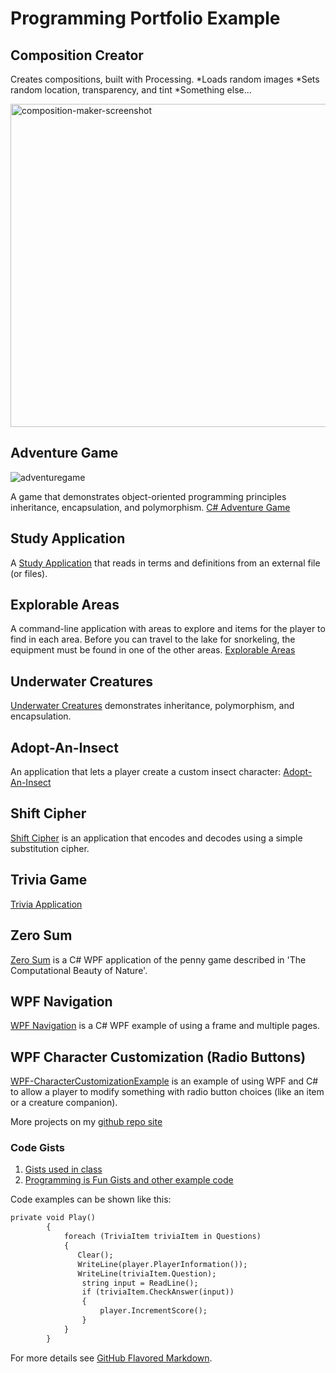 # Programming Portfolio Example

## Composition Creator
Creates compositions, built with Processing.
*Loads random images
*Sets random location, transparency, and tint
*Something else...

<img width="517" alt="composition-maker-screenshot" src="https://github.com/user-attachments/assets/318ed5e3-7f03-4d21-9a94-2f56423a8a7d" />


## Adventure Game
![adventuregame](https://github.com/user-attachments/assets/91a9bfb9-40f5-47ba-bd23-580a1b63b93f)

A game that demonstrates object-oriented programming principles inheritance, encapsulation, and polymorphism.
[C# Adventure Game](http://programmingisfun.com/learn/c-sharp-adventure-game)

## Study Application
A [Study Application](https://gist.github.com/janell-baxter/9689a2810202f4b0697a4ddce077fad1) that reads in terms and definitions from an external file (or files).

## Explorable Areas
A command-line application with areas to explore and items for the player to find in each area. Before you can travel to the lake for snorkeling, the equipment must be found in one of the other areas. [Explorable Areas](https://gist.github.com/janell-baxter/555f973ebfecb3a4da21b175cbc8f601)

## Underwater Creatures
[Underwater Creatures](https://gist.github.com/janell-baxter/4e593fe89ebede781baf7d5dce308829) demonstrates inheritance, polymorphism, and encapsulation. 

## Adopt-An-Insect
An application that lets a player create a custom insect character: [Adopt-An-Insect](https://gist.github.com/janellbaxter/4662ba74972338ea92f40f1e6051e220)

## Shift Cipher
[Shift Cipher](https://gist.github.com/janell-baxter/650c9e7b50fe760ef7d07f9b80b407e7) is an application that encodes and decodes using a simple substitution cipher. 

## Trivia Game
[Trivia Application](https://github.com/janellbaxter/TriviaApplication)

## Zero Sum
[Zero Sum](https://github.com/janellbaxter/zero-sum-pennies) is a C# WPF application of the penny game described in 'The Computational Beauty of Nature'. 

## WPF Navigation
[WPF Navigation](https://github.com/janellbaxter/WPF-Navigation) is a C# WPF example of using a frame and multiple pages.

## WPF Character Customization (Radio Buttons)
[WPF-CharacterCustomizationExample](https://github.com/janellbaxter/WPF-Navigation) is an example of using WPF and C# to allow a player to modify something with radio button choices (like an item or a creature companion).

More projects on my [github repo site](https://github.com/janellbaxter?tab=repositories)


### Code Gists

1. [Gists used in class](https://gist.github.com/janell-baxter)
2. [Programming is Fun Gists and other example code](https://gist.github.com/janellbaxter)


Code examples can be shown like this:
```markdown
private void Play()
        {
            foreach (TriviaItem triviaItem in Questions)
            {
               Clear();
               WriteLine(player.PlayerInformation());
               WriteLine(triviaItem.Question);
                string input = ReadLine();
                if (triviaItem.CheckAnswer(input))
                {
                    player.IncrementScore();
                }
            }
        }
```

For more details see [GitHub Flavored Markdown](https://guides.github.com/features/mastering-markdown/).

